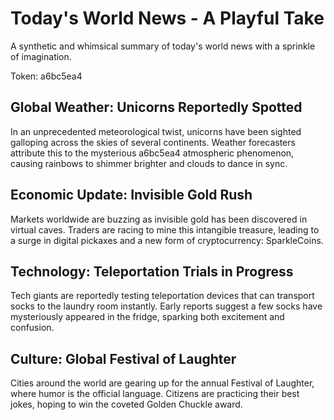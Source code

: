 # Today's World News - A Playful Take

A synthetic and whimsical summary of today's world news with a sprinkle of imagination.

Token: a6bc5ea4

## Global Weather: Unicorns Reportedly Spotted

In an unprecedented meteorological twist, unicorns have been sighted galloping across the skies of several continents. Weather forecasters attribute this to the mysterious a6bc5ea4 atmospheric phenomenon, causing rainbows to shimmer brighter and clouds to dance in sync.

## Economic Update: Invisible Gold Rush

Markets worldwide are buzzing as invisible gold has been discovered in virtual caves. Traders are racing to mine this intangible treasure, leading to a surge in digital pickaxes and a new form of cryptocurrency: SparkleCoins.

## Technology: Teleportation Trials in Progress

Tech giants are reportedly testing teleportation devices that can transport socks to the laundry room instantly. Early reports suggest a few socks have mysteriously appeared in the fridge, sparking both excitement and confusion.

## Culture: Global Festival of Laughter

Cities around the world are gearing up for the annual Festival of Laughter, where humor is the official language. Citizens are practicing their best jokes, hoping to win the coveted Golden Chuckle award.